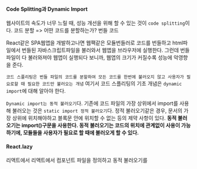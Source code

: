 
#### Code Splitting과 Dynamic Import
웹사이트의 속도가 너무 느릴 때, 성능 개선을 위해 할 수 있는 것이 `code splitting`이다.
코드 분할 => 어떤 코드를 분할하는가? 번들 코드

React같은 SPA웹앱을 개발하고나면 웹팩같은 모듈번들러로 코드를 번들하고 html파일에서 번들된 자바스크립트파일을 불러와서 웹앱을 브라우저에 실행한다.
그런데 번들 파일이 다 불러와져야 웹앱이 실행되다 보니까, 웹앱의 크기가 커질수록 성능에 악영향을 준다.

`코드 스플리팅은 번들 파일의 코드를 분할하여 모든 코드를 한번에 불러오지 않고 사용자가 필요로할 때 필요한 코드만 불러오는 개념`
여기서 코드 스플리팅의 기초 개념은 `dynamic import`에 대해 알아야 한다.

`Dynamic import는 동적 불러오기`다. 기존에 코드 파일의 가장 상위에서 import를 사용해 불러오는 것은 `static import 정적 불러오기`다.
정적 불러오기같은 경우, 문서의 가장 상위에 위치해야하고 블록문 안에 위치할 수 없는 등의 제약 사항이 있다.
**동적 불러오기는 import()구문을 사용한다. 동적 불러오기는 코드의 위치에 관계없이 사용이 가능하기에, 모듈들을 사용자가 필요로 할 때에 불러오게 할 수 있다.**


#### React.lazy

리액트에서 
리액트에서 컴포넌트 파일을 정의하고 동적 불러오기를 
